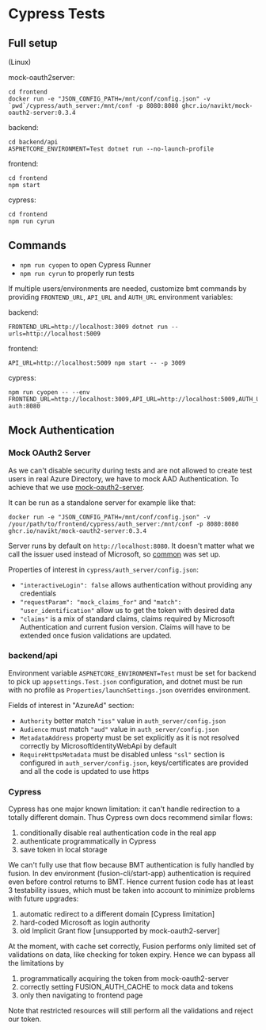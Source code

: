 # Cypress Tests

## Full setup

(Linux)

mock-oauth2server:

```
cd frontend
docker run -e "JSON_CONFIG_PATH=/mnt/conf/config.json" -v `pwd`/cypress/auth_server:/mnt/conf -p 8080:8080 ghcr.io/navikt/mock-oauth2-server:0.3.4
```

backend:

```
cd backend/api
ASPNETCORE_ENVIRONMENT=Test dotnet run --no-launch-profile
```

frontend:

```
cd frontend
npm start
```

cypress:

```
cd frontend
npm run cyrun
```

## Commands

-   `npm run cyopen` to open Cypress Runner
-   `npm run cyrun` to properly run tests

If multiple users/environments are needed, customize bmt commands by providing
`FRONTEND_URL`, `API_URL` and `AUTH_URL` environment variables:

backend:

```
FRONTEND_URL=http://localhost:3009 dotnet run --urls=http://localhost:5009
```

frontend:

```
API_URL=http://localhost:5009 npm start -- -p 3009
```

cypress:

```
npm run cyopen -- --env FRONTEND_URL=http://localhost:3009,API_URL=http://localhost:5009,AUTH_URL=http://moch-auth:8080
```

## Mock Authentication

### Mock OAuth2 Server

As we can't disable security during tests and are not allowed to create test
users in real Azure Directory, we have to mock AAD Authentication. To achieve
that we use [mock-oauth2-server](https://github.com/navikt/mock-oauth2-server).

It can be run as a standalone server for example like that:

```
docker run -e "JSON_CONFIG_PATH=/mnt/conf/config.json" -v /your/path/to/frontend/cypress/auth_server:/mnt/conf -p 8080:8080 ghcr.io/navikt/mock-oauth2-server:0.3.4
```

Server runs by default on `http://localhost:8080`. It doesn't matter what we
call the issuer used instead of Microsoft, so
[common](http://localhost:8080/common/.well-known/openid-configuration) was set
up.

Properties of interest in `cypress/auth_server/config.json`:

-   `"interactiveLogin": false` allows authentication without providing any
    credentials
-   `"requestParam": "mock_claims_for"` and `"match": "user_identification"`
    allow us to get the token with desired data
-   `"claims"` is a mix of standard claims, claims required by Microsoft
    Authentication and current fusion version. Claims will have to be extended
    once fusion validations are updated.

### backend/api

Environment variable `ASPNETCORE_ENVIRONMENT=Test` must be set for backend to
pick up `appsettings.Test.json` configuration, and dotnet must be run with no
profile as `Properties/launchSettings.json` overrides environment.

Fields of interest in "AzureAd" section:

-   `Authority` better match `"iss"` value in `auth_server/config.json`
-   `Audience` must match `"aud"` value in `auth_server/config.json`
-   `MetadataAddress` property must be set explicitly as it is not resolved
    correctly by MicrosoftIdentityWebApi by default
-   `RequireHttpsMetadata` must be disabled unless `"ssl"` section is configured
    in `auth_server/config.json`, keys/certificates are provided and all the
    code is updated to use https

### Cypress

Cypress has one major known limitation: it can't handle redirection to a totally
different domain. Thus Cypress own docs recommend similar flows:

1. conditionally disable real authentication code in the real app
2. authenticate programmatically in Cypress
3. save token in local storage

We can't fully use that flow because BMT authentication is fully handled by
fusion. In dev environment (fusion-cli/start-app) authentication is required
even before control returns to BMT. Hence current fusion code has at least 3
testability issues, which must be taken into account to minimize problems with
future upgrades:

1. automatic redirect to a different domain [Cypress limitation]
2. hard-coded Microsoft as login authority
3. old Implicit Grant flow [unsupported by mock-oauth2-server]

At the moment, with cache set correctly, Fusion performs only limited set of
validations on data, like checking for token expiry. Hence we can bypass all the
limitations by

1. programmatically acquiring the token from mock-oauth2-server
2. correctly setting FUSION_AUTH_CACHE to mock data and tokens
3. only then navigating to frontend page

Note that restricted resources will still perform all the validations and reject
our token.
